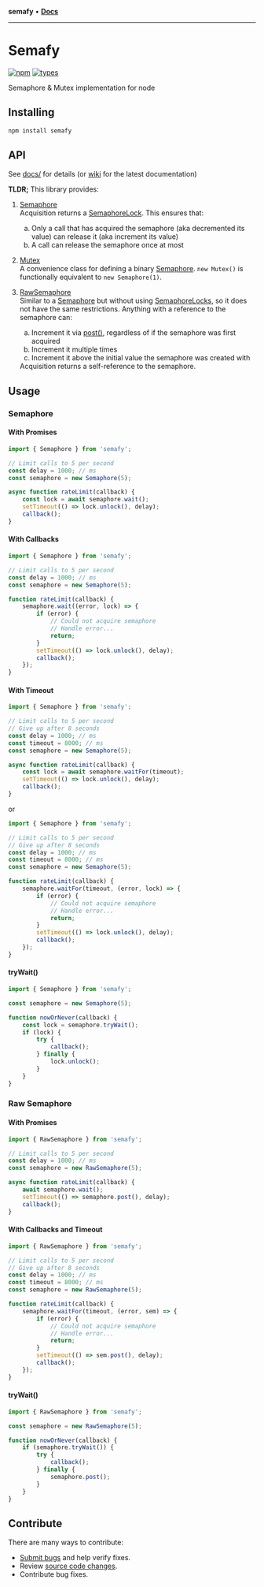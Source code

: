**semafy** • [**Docs**](globals.md)

***

# Semafy

[![npm](https://img.shields.io/npm/v/semafy.svg)](https://www.npmjs.com/package/semafy)
[![types](https://img.shields.io/npm/types/semafy)](https://www.npmjs.com/package/semafy)

Semaphore & Mutex implementation for node

## Installing

```bash
npm install semafy
```

## API

See [docs/](./docs/README.md) for details (or [wiki](https://github.com/havelessbemore/semafy/wiki) for the latest documentation)

**TLDR;** This library provides:
1. [Semaphore](./docs/classes/semaphore.md)  
Acquisition returns a [SemaphoreLock](./docs/classes/semaphorelock.md). This ensures that: 
   <ol type="a">
      <li>Only a call that has acquired the semaphore (aka decremented its value) can release it (aka increment its value)</li>
      <li>A call can release the semaphore once at most</li>
   </ol>

1. [Mutex](./docs/classes/mutex.md)  
A convenience class for defining a binary [Semaphore](./docs/classes/semaphore.md). ```new Mutex()``` is functionally equivalent to ```new Semaphore(1)```.

1. [RawSemaphore](./docs/classes/rawsemaphore.md)  
Similar to a [Semaphore](./docs/classes/semaphore.md) but without using [SemaphoreLocks](./docs/classes/semaphorelock.md), so it does not have the same restrictions. Anything with a reference to the semaphore can:
   <ol type="a">
      <li>Increment it via <a href="./docs/classes/rawsemaphore.md#post">post()</a>, regardless of if the semaphore was first acquired</li>
      <li>Increment it multiple times</li>
      <li> Increment it above the initial value the semaphore was created with
   </ol>
   Acquisition returns a self-reference to the semaphore.

## Usage

### Semaphore

#### With Promises

```js
import { Semaphore } from 'semafy';

// Limit calls to 5 per second
const delay = 1000; // ms
const semaphore = new Semaphore(5);

async function rateLimit(callback) {
    const lock = await semaphore.wait();
    setTimeout(() => lock.unlock(), delay);
    callback();
}
```

#### With Callbacks

```js
import { Semaphore } from 'semafy';

// Limit calls to 5 per second
const delay = 1000; // ms
const semaphore = new Semaphore(5);

function rateLimit(callback) {
    semaphore.wait((error, lock) => {
        if (error) {
            // Could not acquire semaphore
            // Handle error...
            return;
        }
        setTimeout(() => lock.unlock(), delay);
        callback();
    });
}
```

#### With Timeout

```js
import { Semaphore } from 'semafy';

// Limit calls to 5 per second
// Give up after 8 seconds
const delay = 1000; // ms
const timeout = 8000; // ms
const semaphore = new Semaphore(5);

async function rateLimit(callback) {
    const lock = await semaphore.waitFor(timeout);
    setTimeout(() => lock.unlock(), delay);
    callback();
}
```

or

```js
import { Semaphore } from 'semafy';

// Limit calls to 5 per second
// Give up after 8 seconds
const delay = 1000; // ms
const timeout = 8000; // ms
const semaphore = new Semaphore(5);

function rateLimit(callback) {
    semaphore.waitFor(timeout, (error, lock) => {
        if (error) {
            // Could not acquire semaphore
            // Handle error...
            return;
        }
        setTimeout(() => lock.unlock(), delay);
        callback();
    });
}
```

#### tryWait()

```js
import { Semaphore } from 'semafy';

const semaphore = new Semaphore(5);

function nowOrNever(callback) {
    const lock = semaphore.tryWait();
    if (lock) {
        try {
            callback();
        } finally {
            lock.unlock();
        }
    }
}
```

### Raw Semaphore

#### With Promises

```js
import { RawSemaphore } from 'semafy';

// Limit calls to 5 per second
const delay = 1000; // ms
const semaphore = new RawSemaphore(5);

async function rateLimit(callback) {
    await semaphore.wait();
    setTimeout(() => semaphore.post(), delay);
    callback();
}
```

#### With Callbacks and Timeout

```js
import { RawSemaphore } from 'semafy';

// Limit calls to 5 per second
// Give up after 8 seconds
const delay = 1000; // ms
const timeout = 8000; // ms
const semaphore = new RawSemaphore(5);

function rateLimit(callback) {
    semaphore.waitFor(timeout, (error, sem) => {
        if (error) {
            // Could not acquire semaphore
            // Handle error...
            return;
        }
        setTimeout(() => sem.post(), delay);
        callback();
    });
}
```

#### tryWait()

```js
import { RawSemaphore } from 'semafy';

const semaphore = new RawSemaphore(5);

function nowOrNever(callback) {
    if (semaphore.tryWait()) {
        try {
            callback();
        } finally {
            semaphore.post();
        }
    }
}
```

## Contribute

There are many ways to contribute:
* [Submit bugs](https://github.com/havelessbemore/semafy/issues) and help verify fixes.
* Review [source code changes](https://github.com/havelessbemore/semafy/pulls).
* Contribute bug fixes.
